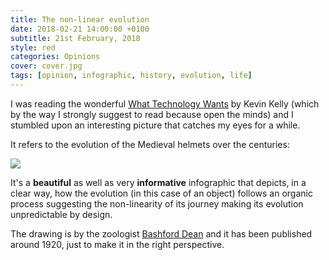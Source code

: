 ```yaml
---
title: The non-linear evolution
date: 2018-02-21 14:00:00 +0100
subtitle: 21st February, 2018
style: red
categories: Opinions
cover: cover.jpg
tags: [opinion, infographic, history, evolution, life]
---
```


I was reading the wonderful [What Technology Wants](https://en.wikipedia.org/wiki/What_Technology_Wants) by Kevin Kelly (which by the way I strongly suggest to read because open the minds) and I stumbled upon an interesting picture that catches my eyes for a while.

It refers to the evolution of the Medieval helmets over the centuries:

![](/assets/posts/the-non-linear-evolution/elmi-medioevali-evoluzione.jpg)

It's a **beautiful** as well as very **informative** infographic that depicts, in a clear way, how the evolution (in this case of an object) follows an organic process suggesting the non-linearity of its journey making its evolution unpredictable by design.

The drawing is by the zoologist [Bashford Dean](https://en.wikipedia.org/wiki/Bashford_Dean) and it has been published around 1920, just to make it in the right perspective.
